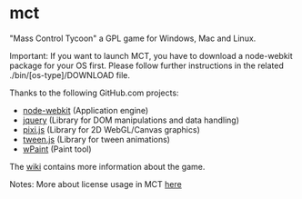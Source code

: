 mct
===

"Mass Control Tycoon" a GPL game for Windows, Mac and Linux.

Important: If you want to launch MCT, you have to download a
node-webkit package for your OS first. Please follow further 
instructions in the related ./bin/[os-type]/DOWNLOAD file.

Thanks to the following GitHub.com projects:
- [node-webkit](https://github.com/rogerwang/node-webkit) (Application engine)
- [jquery](https://github.com/jquery/jquery) (Library for DOM manipulations and data handling)
- [pixi.js](https://github.com/GoodBoyDigital/pixi.js) (Library for 2D WebGL/Canvas graphics)
- [tween.js](https://github.com/sole/tween.js) (Library for tween animations)
- [wPaint](https://github.com/websanova/wPaint) (Paint tool)

The [wiki](https://github.com/mctteam/mct/wiki) contains more information about the game.

Notes: More about license usage in MCT [here](https://github.com/mctteam/mct/wiki/License)

